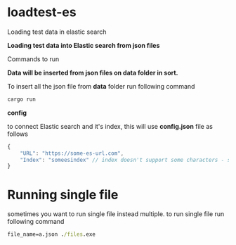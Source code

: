 # loadtest-es
Loading test data in elastic search

**Loading test data into Elastic search from json files**

Commands to run

**Data will be inserted from json files on data folder in sort.**

To insert all the json file from **data** folder run following command

```cmd
cargo run
```

<!-- To insert single json file from **data** folder run following Command

```cmd
FILE_NAME=a.json go run main.go
``` -->

**config**

to connect Elastic search and it's index, this will use **config.json** file as follows

```js
{
    "URL": "https://some-es-url.com",
    "Index": "someesindex" // index doesn't support some characters - so don't use 😂
}
```

# Running single file

sometimes you want to run single file instead multiple. to run single file run following command

```cmd
file_name=a.json ./files.exe
```
